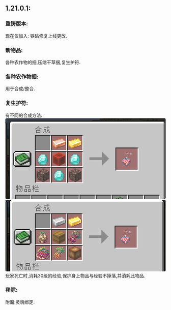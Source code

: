 ## 1.21.0.1:
### 重铸版本:
现在仅加入:
铁砧修复上线更改.

### 新物品:
各种农作物的捆,压缩干草捆,复生护符.

### 各种农作物捆:
 用于合成/整合.
 
### 复生护符:
有不同的合成方法.
![img.png](img.png)
![img_1.png](img_1.png)
玩家死亡时,消耗30级的经验,保护身上物品与经验不掉落,并消耗此物品.

### 移除:
附魔:灵魂绑定.